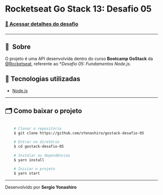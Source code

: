 # Rocketseat Go Stack 13: Desafio 05

<h3>
    <a href="https://github.com/rocketseat-education/bootcamp-gostack-desafios/tree/master/desafio-fundamentos-nodejs">📑 Acessar detalhes do desafio</a>
<h3>

---

## 🔖&nbsp; Sobre
O projeto é uma API desenvolvida dentro do curso **Bootcamp GoStack** da [@Rocketseat](https://github.com/Rocketseat), referente ao **Desafio 05: Fundamentos Node.js*.

## 🚀 Tecnologias utilizadas

- [Node.js](https://nodejs.org/)

---

## 🗂 Como baixar o projeto

```bash

    # Clonar o repositório
    $ git clone https://github.com/sYonashiro/gostack-desafio-05

    # Entrar no diretório
    $ cd gostack-desafio-05
    
    # Instalar as dependências
    $ yarn install
    
    # Iniciar o projeto
    $ yarn start
```

---

Desenvolvido por **Sergio Yonashiro**

